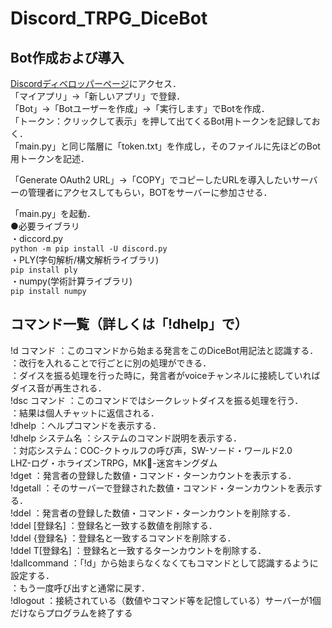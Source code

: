 # Discord_TRPG_DiceBot

## Bot作成および導入
[Discordディベロッパーページ](https://discordapp.com/developers/applications/me)にアクセス．  
「マイアプリ」→「新しいアプリ」で登録．  
「Bot」→「Botユーザーを作成」→「実行します」でBotを作成．  
「トークン：クリックして表示」を押して出てくるBot用トークンを記録しておく．  
「main.py」と同じ階層に「token.txt」を作成し，そのファイルに先ほどのBot用トークンを記述．  

「Generate OAuth2 URL」→「COPY」でコピーしたURLを導入したいサーバーの管理者にアクセスしてもらい，BOTをサーバーに参加させる．  

「main.py」を起動．  
	●必要ライブラリ  
	・diccord.py  
	`python -m pip install -U discord.py`  
	・PLY(字句解析/構文解析ライブラリ)  
	`pip install ply`  
	・numpy(学術計算ライブラリ)  
	`pip install numpy`  	
<!--
	・PyNacl，libffi-dev，ffmpeg(音楽を鳴らすためのライブラリ)  
	`pip install pynacl`  
	Mac：`brew install libffi`，Ubuntu：`sudo apt install libffi-dev`  
	Mac：`brew install ffmpeg`，Ubuntu：`sudo apt install ffmpeg`  
-->
## コマンド一覧（詳しくは「!dhelp」で）
!d コマンド         ：このコマンドから始まる発言をこのDiceBot用記法と認識する．  
                   ：改行を入れることで行ごとに別の処理ができる．  
                   ：ダイスを振る処理を行った時に，発言者がvoiceチャンネルに接続していればダイス音が再生される．  
!dsc コマンド       ：このコマンドではシークレットダイスを振る処理を行う．  
                   ：結果は個人チャットに返信される．  
!dhelp             ：ヘルプコマンドを表示する．  
!dhelp システム名    ：システムのコマンド説明を表示する．  
                   ：対応システム：COC-クトゥルフの呼び声，SW-ソード・ワールド2.0  
                               LHZ-ログ・ホライズンTRPG，MK-迷宮キングダム  
!dget              ：発言者の登録した数値・コマンド・ターンカウントを表示する．  
!dgetall           ：そのサーバーで登録された数値・コマンド・ターンカウントを表示する．  
!ddel              ：発言者の登録した数値・コマンド・ターンカウントを削除する．  
!ddel [登録名]      ：登録名と一致する数値を削除する．  
!ddel {登録名}      ：登録名と一致するコマンドを削除する．  
!ddel T[登録名]     ：登録名と一致するターンカウントを削除する．  
!dallcommand       ：「!d」から始まらなくなくてもコマンドとして認識するように設定する．  
                   ：もう一度呼び出すと通常に戻す．  
!dlogout		   ：接続されている（数値やコマンド等を記憶している）サーバーが1個だけならプログラムを終了する

<!--
## 使用楽曲
[ダイス音・2（2D10），ニコニ・コモンズ](http://commons.nicovideo.jp/material/nc42340)  
-->
